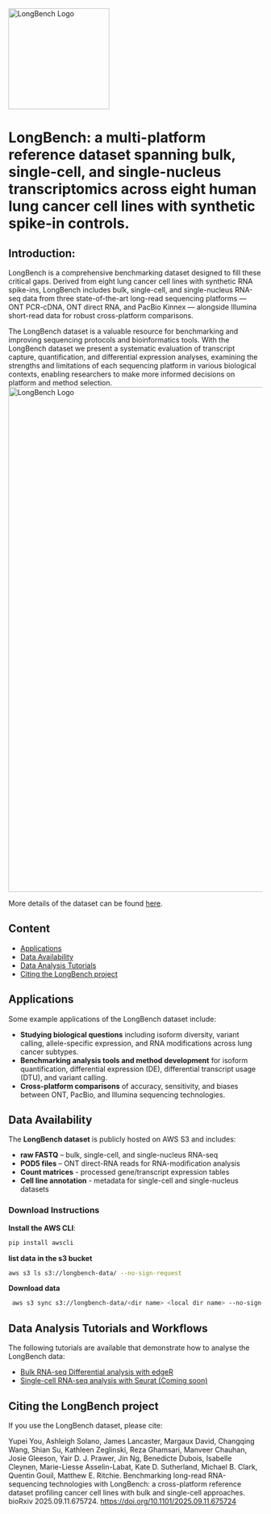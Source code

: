 <img src="https://mritchielab.github.io/LongBench.io/images/logo.png" alt="LongBench Logo" width="200"/>

# LongBench: a  multi-platform reference dataset spanning bulk, single-cell, and single-nucleus transcriptomics across eight human lung cancer cell lines with synthetic spike-in controls.

## Introduction:
LongBench is a comprehensive benchmarking dataset designed to fill these critical gaps. Derived from eight lung cancer cell lines with synthetic RNA spike-ins, LongBench includes bulk, single-cell, and single-nucleus RNA-seq data from three state-of-the-art long-read sequencing platforms — ONT PCR-cDNA, ONT direct RNA, and PacBio Kinnex — alongside Illumina short-read data for robust cross-platform comparisons.

The LongBench dataset is a valuable resource for benchmarking and improving sequencing protocols and bioinformatics tools. With the LongBench dataset we present a systematic evaluation of transcript capture, quantification, and differential expression analyses, examining the strengths and limitations of each sequencing platform in various biological contexts, enabling researchers to make more informed decisions on platform and method selection.
<img src="https://mritchielab.github.io/LongBench.io/longbench-data-description/Figure1.png" alt="LongBench Logo" width="1000"/>

More details of the dataset can be found [here](https://mritchielab.github.io/LongBench.io/longbench-data-description/).

## Content
- [Applications](#applications)
- [Data Availability](#data-availability)
- [Data Analysis Tutorials](#data-analysis-tutorials-and-workflows)
- [Citing the LongBench project](#citing-the-longbench-project)


## Applications
Some example applications of the LongBench dataset include:
- **Studying biological questions** including isoform diversity, variant calling, allele-specific expression, and RNA modifications across lung cancer subtypes.
- **Benchmarking analysis tools and method development** for isoform quantification, differential expression (DE), differential transcript usage (DTU), and variant calling.
- **Cross-platform comparisons** of accuracy, sensitivity, and biases between ONT, PacBio, and Illumina sequencing technologies.

## Data Availability

The **LongBench dataset** is publicly hosted on AWS S3 and includes:

- **raw FASTQ** – bulk, single-cell, and single-nucleus RNA-seq
- **POD5 files** – ONT direct-RNA reads for RNA-modification analysis
- **Count matrices** - processed gene/transcript expression tables
- **Cell line annotation** - metadata for single-cell and single-nucleus datasets

### Download Instructions

**Install the AWS CLI**:  
   ```bash
   pip install awscli
   ```
   **list data in the s3 bucket**
   ```bash
   aws s3 ls s3://longbench-data/ --no-sign-request
   ```
   **Download data**
  ```bash
   aws s3 sync s3://longbench-data/<dir name> <local dir name> --no-sign-request
   ```


## Data Analysis Tutorials and Workflows
The following tutorials are available that demonstrate how to analyse the LongBench data:

- [Bulk RNA-seq Differential analysis with edgeR](https://mritchielab.github.io/LongBench.io/bulk-de-benchmarking/)
- [Single-cell RNA-seq analysis with Seurat (Coming soon)]()


## Citing the LongBench project
If you use the LongBench dataset, please cite:

Yupei You, Ashleigh Solano, James Lancaster, Margaux David, Changqing Wang, Shian Su, Kathleen Zeglinski, Reza Ghamsari, Manveer Chauhan, Josie Gleeson, Yair D. J. Prawer, Jin Ng, Benedicte Dubois, Isabelle Cleynen, Marie-Liesse Asselin-Labat, Kate D. Sutherland, Michael B. Clark, Quentin Gouil, Matthew E. Ritchie.
Benchmarking long-read RNA-sequencing technologies with LongBench: a cross-platform reference dataset profiling cancer cell lines with bulk and single-cell approaches.
bioRxiv 2025.09.11.675724. https://doi.org/10.1101/2025.09.11.675724
